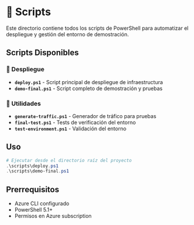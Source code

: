 # 📜 Scripts

Este directorio contiene todos los scripts de PowerShell para automatizar el despliegue y gestión del entorno de demostración.

## Scripts Disponibles

### 🚀 Despliegue
- **`deploy.ps1`** - Script principal de despliegue de infraestructura
- **`demo-final.ps1`** - Script completo de demostración y pruebas

### 🔄 Utilidades
- **`generate-traffic.ps1`** - Generador de tráfico para pruebas
- **`final-test.ps1`** - Tests de verificación del entorno
- **`test-environment.ps1`** - Validación del entorno

## Uso

```powershell
# Ejecutar desde el directorio raíz del proyecto
.\scripts\deploy.ps1
.\scripts\demo-final.ps1
```

## Prerrequisitos

- Azure CLI configurado
- PowerShell 5.1+
- Permisos en Azure subscription
